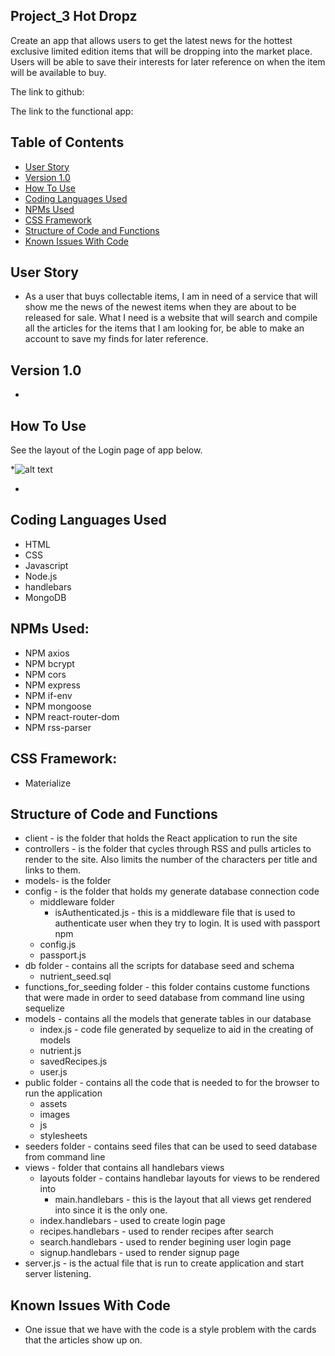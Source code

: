 
## Project_3 Hot Dropz
Create an app that allows users to get the latest news for the hottest exclusive limited edition items that will be dropping into the market place. Users will be able to save their interests for later reference on when the item will be available to buy. 

The link to github:

The link to the functional app:

## Table of Contents
* [User Story](#user-story)
* [Version 1.0](#version-1.0)
* [How To Use](#how-to-use)
* [Coding Languages Used](#coding-languages-used)
* [NPMs Used](#npms-used)
* [CSS Framework](#css-framework)
* [Structure of Code and Functions](#structure-of-code-and-functions)
* [Known Issues With Code](#known-issues-with-code)

## User Story
* As a user that buys collectable items, I am in need of a service that will show me the news of the newest items when they are about to be released for sale. What I need is a website that will search and compile all the articles for the items that I am looking for, be able to make an account to save my finds for later reference.

## Version 1.0
* 

## How To Use
See the layout of the Login page of app below.

*![alt text](/public/assets/images/empty_modal.png "Starting page of App") 

-
## Coding Languages Used
* HTML
* CSS
* Javascript
* Node.js
* handlebars
* MongoDB

## NPMs Used:
* NPM axios
* NPM bcrypt
* NPM cors
* NPM express
* NPM if-env
* NPM mongoose
* NPM react-router-dom
* NPM rss-parser

## CSS Framework:
* Materialize

## Structure of Code and Functions
* client - is the folder that holds the React application to run the site
* controllers - is the folder that cycles through RSS and pulls articles to render to the site. Also limits the number of the characters per title and links to them.
* models- is the folder 
* config - is the folder that holds my generate database connection code
    * middleware folder
        * isAuthenticated.js - this is a middleware file that is used to authenticate user when they try to login.  It is used with passport npm
    * config.js
    * passport.js
* db folder - contains all the scripts for database seed and schema
    * nutrient_seed.sql
* functions_for_seeding folder - this folder contains custome functions that were made in order to seed database from command line using sequelize
* models - contains all the models that generate tables in our database
    * index.js - code file generated by sequelize to aid in the creating of models 
    * nutrient.js
    * savedRecipes.js
    * user.js
* public folder - contains all the code that is needed to for the browser to run the application
    * assets
    * images
    * js
    * stylesheets
* seeders folder - contains seed files that can be used to seed database from command line
* views - folder that contains all handlebars views
    * layouts folder - contains handlebar layouts for views to be rendered into
        - main.handlebars - this is the layout that all views get rendered into since it is the only one.
    * index.handlebars - used to create login page
    * recipes.handlebars - used to render recipes after search
    * search.handlebars - used to render begining user login page 
    * signup.handlebars - used to render signup page
* server.js - is the actual file that is run to create application and start server listening.


## Known Issues With Code
* One issue that we have with the code is a style problem with the cards that the articles show up on. 
